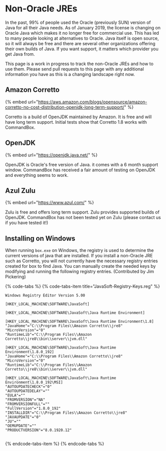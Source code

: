 # Non-Oracle JREs

In the past, 99% of people used the Oracle \(previously SUN\) version of Java for all their Java needs.  As of January 2019, the license is changing on Oracle Java which makes it no longer free for commercial use.  This has led to many people looking at alternatives to Oracle.  Java itself is open source, so it will always be free and there are several other organizations offering their own builds of Java.  If you want support, it matters which provider you get Java from.  

This page is a work in progress to track the non-Oracle JREs and how to use them.  Please send pull requests to this page with any additional information you have as this is a changing landscape right now.

## Amazon Corretto

{% embed url="https://aws.amazon.com/blogs/opensource/amazon-corretto-no-cost-distribution-openjdk-long-term-support/" %}

Corretto is a build of OpenJDK maintained by Amazon.  It is free and will have long term support.  Initial tests show that Corretto 1.8 works with CommandBox.

## OpenJDK

{% embed url="https://openjdk.java.net/" %}

OpenJDK is Oracle's free version of Java.  it comes with a 6 month support window.  CommandBox has received a fair amount of testing on OpenJDK and everything seems to work.

## Azul Zulu

{% embed url="https://www.azul.com/" %}

Zulu is free and offers long term support.  Zulu provides supported builds of OpenJDK.  CommandBox has not been tested yet on Zulu \(please contact us if you have tested it!\)

## Installing on Windows

When running `box.exe` on Windows, the registry is used to determine the current versions of java that are installed.  If you install a non-Oracle JRE such as Corretto, you will not currently have the necessary registry entries created for box to find Java.  You can manually create the needed keys by modifying and running the following registry entries.  \(Contributed by Jim Pickering\)

{% code-tabs %}
{% code-tabs-item title="JavaSoft-Registry-Keys.reg" %}
```text
Windows Registry Editor Version 5.00

[HKEY_LOCAL_MACHINE\SOFTWARE\JavaSoft]

[HKEY_LOCAL_MACHINE\SOFTWARE\JavaSoft\Java Runtime Environment]

[HKEY_LOCAL_MACHINE\SOFTWARE\JavaSoft\Java Runtime Environment\1.8]
"JavaHome"="C:\\Program Files\\Amazon Corretto\\jre8"
"MicroVersion"="0"
"RuntimeLib"="C:\\Program Files\\Amazon Corretto\\jre8\\bin\\server\\jvm.dll"

[HKEY_LOCAL_MACHINE\SOFTWARE\JavaSoft\Java Runtime Environment\1.8.0_192]
"JavaHome"="C:\\Program Files\\Amazon Corretto\\jre8"
"MicroVersion"="0"
"RuntimeLib"="C:\\Program Files\\Amazon Corretto\\jre8\\bin\\server\\jvm.dll"

[HKEY_LOCAL_MACHINE\SOFTWARE\JavaSoft\Java Runtime Environment\1.8.0_192\MSI]
"AUTOUPDATECHECK"="0"
"AUTOUPDATEDELAY"=""
"EULA"=""
"FROMVERSION"="NA"
"FROMVERSIONFULL"=""
"FullVersion"="1.8.0_192"
"INSTALLDIR"="C:\\Program Files\\Amazon Corretto\\jre8"
"JAVAUPDATE"="0"
"JU"=""
"OEMUPDATE"=""
"PRODUCTVERSION"="8.0.1920.12"


```
{% endcode-tabs-item %}
{% endcode-tabs %}



